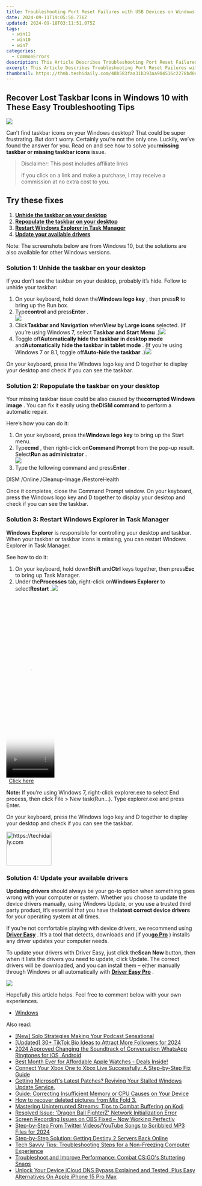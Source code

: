```yaml
---
title: Troubleshooting Port Reset Failures with USB Devices on Windows 10 Systems
date: 2024-09-11T19:05:58.776Z
updated: 2024-09-18T03:11:51.075Z
tags:
  - win11
  - win10
  - win7
categories:
  - CommonErrors
description: This Article Describes Troubleshooting Port Reset Failures with USB Devices on Windows 10 Systems
excerpt: This Article Describes Troubleshooting Port Reset Failures with USB Devices on Windows 10 Systems
thumbnail: https://thmb.techidaily.com/48b583faa31b393aa904516c2278bd0e1546bcda1fa4122648e108e1ee1f91de.jpg
---
```


## Recover Lost Taskbar Icons in Windows 10 with These Easy Troubleshooting Tips

![](https://images.drivereasy.com/wp-content/uploads/2018/09/Snap173.png)

 Can’t find taskbar icons on your Windows desktop? That could be super frustrating. But don’t worry. Certainly you’re not the only one. Luckily, we’ve found the answer for you. Read on and see how to solve your**missing taskbar or missing taskbar icons** issue.

>  Disclaimer: This post includes affiliate links
>
>  If you click on a link and make a purchase, I may receive a commission at no extra cost to you.
>

## Try these fixes

1. **[Unhide the taskbar on your desktop](https://tools.techidaily.com/drivereasy/download/)**
2. **[Repopulate the taskbar on your desktop](https://tools.techidaily.com/drivereasy/download/)**
3. **[Restart Windows Explorer in Task Manager](https://tools.techidaily.com/drivereasy/download/)**
4. **[Update your available drivers](https://tools.techidaily.com/drivereasy/download/)**

 Note: The screenshots below are from Windows 10, but the solutions are also available for other Windows versions.

### Solution 1: Unhide the taskbar on your desktop

 If you don’t see the taskbar on your desktop, probably it’s hide. Follow to unhide your taskbar:

1. On your keyboard, hold down the**Windows logo key** , then press**R** to bring up the Run box.
2. Type**control** and press**Enter** .  
![](https://images.drivereasy.com/wp-content/uploads/2018/09/img_5ba365dec828d.png)
3. Click**Taskbar and Navigation** when**View by Large icons** selected. (If you’re using Windows 7, select T**askbar and Start Menu** .)![](https://images.drivereasy.com/wp-content/uploads/2018/09/img_5ba3661b238a4.jpg)
4. Toggle off**Automatically hide the taskbar in desktop mode** and**Automatically hide the taskbar in tablet mode** . (If you’re using Windows 7 or 8.1, toggle off**Auto-hide the taskbar** .)![](https://images.drivereasy.com/wp-content/uploads/2018/09/img_5ba36668f33fb.jpg)

 On your keyboard, press the Windows logo key and D together to display your desktop and check if you can see the taskbar.

### Solution 2: Repopulate the taskbar on your desktop

 Your missing taskbar issue could be also caused by the**corrupted Windows image** . You can fix it easily using the**DISM command** to perform a automatic repair.

Here’s how you can do it:

1. On your keyboard, press the**Windows logo key** to bring up the Start menu.
2. Type**cmd** , then right-click on**Command Prompt** from the pop-up result. Select**Run as administrator** .  
![](https://images.drivereasy.com/wp-content/uploads/2018/09/img_5ba3672990aa6.jpg)
3. Type the following command and press**Enter** .

DISM /Online /Cleanup-Image /RestoreHealth

 Once it completes, close the Command Prompt window. On your keyboard, press the Windows logo key and D together to display your desktop and check if you can see the taskbar.

### Solution 3: Restart Windows Explorer in Task Manager

**Windows Explorer** is responsible for controlling your desktop and taskbar. When your taskbar or taskbar icons is missing, you can restart Windows Explorer in Task Manager.

See how to do it:

1. On your keyboard, hold down**Shift** and**Ctrl** keys together, then press**Esc** to bring up Task Manager.
2. Under the**Processes** tab, right-click on**Windows Explorer** to select**Restart** .![](https://images.drivereasy.com/wp-content/uploads/2018/09/img_5ba3688cd8033.jpg)  

<!-- affiliate ads begin -->
<span id="1975562">
					<video width="128" height="480" style="cursor:pointer"
           poster="//a.impactradius-go.com/display-clicktoplayimage/1975562.png"
           onclick="if(!this.playClicked){this.play();this.setAttribute('controls',true);this.playClicked=true;}">
	   <source src="//a.impactradius-go.com/display-ad/22993-1975562">
	   <img src="//a.impactradius-go.com/display-clicktoplayimage/1975562.png" style="border: none; height: 100%; width: 100%; object-fit: contain">
	</video>
	<div style="width:80px;text-align:center"><a href="javascript:window.open(decodeURIComponent('https%3A%2F%2Fhomestyler.sjv.io%2Fc%2F5597632%2F1975562%2F22993'), '_blank');void(0);">Click here</a></div>
</span>
<img height="0" width="0" src="https://imp.pxf.io/i/5597632/1975562/22993" style="position:absolute;visibility:hidden;" border="0" />
<!-- affiliate ads end -->

**Note:** If you’re using Windows 7, right-click explorer.exe to select End process, then click File > New task(Run…). Type explorer.exe and press Enter.

 On your keyboard, press the Windows logo key and D together to display your desktop and check if you can see the taskbar.

<!-- affiliate ads begin -->
<a href="https://aligracehair.sjv.io/c/5597632/2135406/19272" target="_top" id="2135406">
  <img src="//a.impactradius-go.com/display-ad/19272-2135406" border="0" alt="https://techidaily.com" width="120" height="90"/>
</a>
<img height="0" width="0" src="https://aligracehair.sjv.io/i/5597632/2135406/19272" style="position:absolute;visibility:hidden;" border="0" />
<!-- affiliate ads end -->

### Solution 4: Update your available drivers

**Updating drivers** should always be your go-to option when something goes wrong with your computer or system. Whether you choose to update the device drivers manually, using Windows Update, or you use a trusted third party product, it’s essential that you have the**latest correct device drivers** for your operating system at all times.

 If you’re not comfortable playing with device drivers, we recommend using **[Driver Easy](https://tools.techidaily.com/drivereasy/download/)**  . It’s a tool that detects, downloads and (if you[**go Pro**](https://tools.techidaily.com/drivereasy/download/) ) installs any driver updates your computer needs.

 To update your drivers with Driver Easy, just click the**Scan Now** button, then when it lists the drivers you need to update, click Update. The correct drivers will be downloaded, and you can install them – either manually through Windows or all automatically with **[Driver Easy Pro](https://tools.techidaily.com/drivereasy/download/)**  .

![](https://images.drivereasy.com/wp-content/uploads/2018/09/img_5ba369602e8a1.jpg)

 Hopefully this article helps. Feel free to comment below with your own experiences.

* [Windows](https://tools.techidaily.com/drivereasy/download/)

<ins class="adsbygoogle"
     style="display:block"
     data-ad-format="autorelaxed"
     data-ad-client="ca-pub-7571918770474297"
     data-ad-slot="1223367746"></ins>

<ins class="adsbygoogle"
     style="display:block"
     data-ad-client="ca-pub-7571918770474297"
     data-ad-slot="8358498916"
     data-ad-format="auto"
     data-full-width-responsive="true"></ins>

<span class="atpl-alsoreadstyle">Also read:</span>
<div><ul>
<li><a href="https://extra-skills.techidaily.com/new-solo-strategies-making-your-podcast-sensational/"><u>[New] Solo Strategies Making Your Podcast Sensational</u></a></li>
<li><a href="https://tiktok-clips.techidaily.com/updated-30plus-tiktok-bio-ideas-to-attract-more-followers-for-2024/"><u>[Updated] 30+ TikTok Bio Ideas to Attract More Followers for 2024</u></a></li>
<li><a href="https://article-files.techidaily.com/2024-approved-changing-the-soundtrack-of-conversation-whatsapp-ringtones-for-ios-android/"><u>2024 Approved Changing the Soundtrack of Conversation WhatsApp Ringtones for iOS, Android</u></a></li>
<li><a href="https://techtrends.techidaily.com/1722895031165-best-month-ever-for-affordable-apple-watches-deals-inside/"><u>Best Month Ever for Affordable Apple Watches - Deals Inside!</u></a></li>
<li><a href="https://win-howtos.techidaily.com/connect-your-xbox-one-to-xbox-live-successfully-a-step-by-step-fix-guide/"><u>Connect Your Xbox One to Xbox Live Successfully: A Step-by-Step Fix Guide</u></a></li>
<li><a href="https://win-howtos.techidaily.com/1723205319181-getting-microsofts-latest-patches-reviving-your-stalled-windows-update-service/"><u>Getting Microsoft's Latest Patches? Reviving Your Stalled Windows Update Service.</u></a></li>
<li><a href="https://win-howtos.techidaily.com/guide-correcting-insufficient-memory-or-cpu-causes-on-your-device/"><u>Guide: Correcting Insufficient Memory or CPU Causes on Your Device</u></a></li>
<li><a href="https://blog-min.techidaily.com/how-to-recover-deleted-pictures-from-mix-fold-3-by-fonelab-android-recover-pictures/"><u>How to recover deleted pictures from Mix Fold 3.</u></a></li>
<li><a href="https://win-howtos.techidaily.com/mastering-uninterrupted-streams-tips-to-combat-buffering-on-kodi/"><u>Mastering Uninterrupted Streams: Tips to Combat Buffering on Kodi</u></a></li>
<li><a href="https://win-howtos.techidaily.com/resolved-issue-dragon-ball-fighterz-network-initialization-error/"><u>Resolved Issue: 'Dragon Ball FighterZ' Network Initialization Error</u></a></li>
<li><a href="https://win-solutions.techidaily.com/screen-recording-issues-on-obs-fixed-now-working-perfectly/"><u>Screen Recording Issues on OBS Fixed – Now Working Perfectly</u></a></li>
<li><a href="https://extra-approaches.techidaily.com/step-by-step-from-twitter-videosyoutube-songs-to-scribbled-mp3-files-for-2024/"><u>Step-by-Step From Twitter Videos/YouTube Songs to Scribbled MP3 Files for 2024</u></a></li>
<li><a href="https://win-howtos.techidaily.com/step-by-step-solution-getting-destiny-2-servers-back-online/"><u>Step-by-Step Solution: Getting Destiny 2 Servers Back Online</u></a></li>
<li><a href="https://win-howtos.techidaily.com/tech-savvy-tips-troubleshooting-steps-for-a-non-freezing-computer-experience/"><u>Tech Savvy Tips: Troubleshooting Steps for a Non-Freezing Computer Experience</u></a></li>
<li><a href="https://win-blog.techidaily.com/troubleshoot-and-improve-performance-combat-csgos-stuttering-snags/"><u>Troubleshoot and Improve Performance: Combat CS:GO's Stuttering Snags</u></a></li>
<li><a href="https://activate-lock.techidaily.com/unlock-your-device-icloud-dns-bypass-explained-and-tested-plus-easy-alternatives-on-apple-iphone-15-pro-max-by-drfone-ios/"><u>Unlock Your Device iCloud DNS Bypass Explained and Tested, Plus Easy Alternatives On Apple iPhone 15 Pro Max</u></a></li>
</ul></div>

